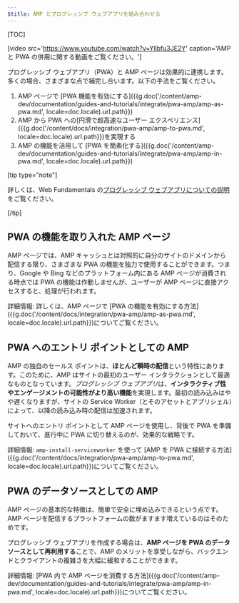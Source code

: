 ```yaml
---
$title: AMP とプログレッシブ ウェブアプリを組み合わせる
---
```

[TOC]

[video src='https://www.youtube.com/watch?v=Yllbfu3JE2Y' caption='AMP と PWA の併用に関する動画をご覧ください。']

プログレッシブ ウェブアプリ（PWA）と AMP ページは効果的に連携します。多くの場合、さまざまな点で補完し合います。以下の手法をご覧ください。

1. AMP ページで [PWA 機能を有効にする]({{g.doc('/content/amp-dev/documentation/guides-and-tutorials/integrate/pwa-amp/amp-as-pwa.md', locale=doc.locale).url.path}})
2. AMP から PWA への[円滑で超高速なユーザー エクスペリエンス]({{g.doc('/content/docs/integration/pwa-amp/amp-to-pwa.md', locale=doc.locale).url.path}})を実現する
3. AMP の機能を活用して [PWA を簡素化する]({{g.doc('/content/amp-dev/documentation/guides-and-tutorials/integrate/pwa-amp/amp-in-pwa.md', locale=doc.locale).url.path}})

[tip type="note"]

詳しくは、Web Fundamentals の[プログレッシブ ウェブアプリについての説明](https://developers.google.com/web/progressive-web-apps/)をご覧ください。

[/tip]

## PWA の機能を取り入れた AMP ページ

AMP ページでは、AMP キャッシュとは対照的に自分のサイトのドメインから配信する限り、さまざまな PWA の機能を独力で使用することができます。つまり、Google や Bing などのプラットフォーム内にある AMP ページが消費される時点では PWA の機能は作動しませんが、ユーザーが AMP ページに直接アクセスすると、処理が行われます。

詳細情報: 詳しくは、AMP ページで [PWA の機能を有効にする方法]({{g.doc('/content/docs/integration/pwa-amp/amp-as-pwa.md', locale=doc.locale).url.path}})についてご覧ください。

## PWA へのエントリ ポイントとしての AMP

AMP の独自のセールス ポイントは、**ほとんど瞬時の配信**という特性にあります。このために、AMP はサイトの最初のユーザー インタラクションとして最適なものとなっています。*プログレッシブ ウェブアプリ*は、**インタラクティブ性やエンゲージメントの可能性がより高い機能**を実現します。最初の読み込みはやや遅くなりますが、サイトの Service Worker（とそのアセットとアプリシェル）によって、以降の読み込み時の配信は加速されます。

サイトへのエントリ ポイントとして AMP ページを使用し、背後で PWA を準備しておいて、進行中に PWA に切り替えるのが、効果的な戦略です。

詳細情報: `amp-install-serviceworker` を使って [AMP を PWA に接続する方法]({{g.doc('/content/docs/integration/pwa-amp/amp-to-pwa.md', locale=doc.locale).url.path}})についてご覧ください。

## PWA のデータソースとしての AMP

AMP ページの基本的な特徴は、簡単で安全に埋め込みできるという点です。AMP ページを配信するプラットフォームの数がますます増えているのはそのためです。

プログレッシブ ウェブアプリを作成する場合は、**AMP ページを PWA のデータソースとして再利用する**ことで、AMP のメリットを享受しながら、バックエンドとクライアントの複雑さを大幅に緩和することができます。

詳細情報: [PWA 内で AMP ページを消費する方法]({{g.doc('/content/amp-dev/documentation/guides-and-tutorials/integrate/pwa-amp/amp-in-pwa.md', locale=doc.locale).url.path}})についてご覧ください。

